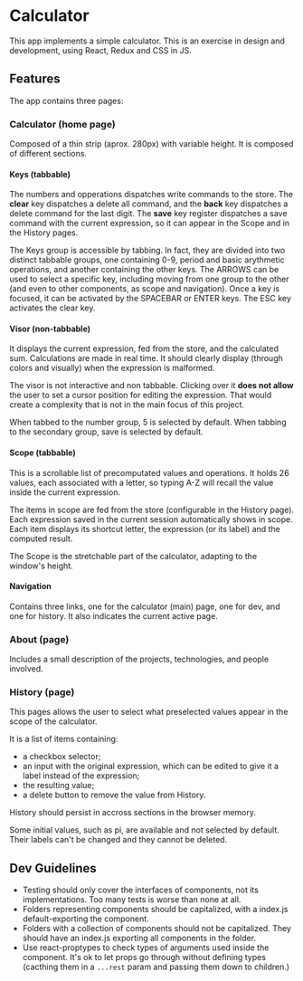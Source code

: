 # Calculator

This app implements a simple calculator. This is an exercise in design and development, using React, Redux and CSS in JS.

## Features

The app contains three pages:

### Calculator (home page)

Composed of a thin strip (aprox. 280px) with variable height. It is composed of different sections.

#### Keys (tabbable)

The numbers and opperations dispatches write commands to the store. The **clear** key dispatches a delete all command, and the **back** key dispatches a delete command for the last digit. The **save** key register dispatches a save command with the current expression, so it can appear in the Scope and in the History pages.

The Keys group is accessible by tabbing. In fact, they are divided into two distinct tabbable groups, one containing 0-9, period and basic arythmetic operations, and another containing the other keys. The ARROWS can be used to select a specific key, including moving from one group to the other (and even to other components, as scope and navigation). Once a key is focused, it can be activated by the SPACEBAR or ENTER keys. The ESC key activates the clear key.

#### Visor (non-tabbable)

It displays the current expression, fed from the store, and the calculated sum. Calculations are made in real time. It should clearly display (through colors and visually) when the expression is malformed.

The visor is not interactive and non tabbable. Clicking over it **does not allow** the user to set a cursor position for editing the expression. That would create a complexity that is not in the main focus of this project.

When tabbed to the number group, 5 is selected by default. When tabbing to the secondary group, save is selected by default.

#### Scope (tabbable)

This is a scrollable list of precomputated values and operations. It holds 26 values, each associated with a letter, so typing A-Z will recall the value inside the current expression.

The items in scope are fed from the store (configurable in the History page). Each expression saved in the current session automatically shows in scope. Each item displays its shortcut letter, the expression (or its label) and the computed result.

The Scope is the stretchable part of the calculator, adapting to the window's height.

#### Navigation

Contains three links, one for the calculator (main) page, one for dev, and one for history. It also indicates the current active page.

### About (page)

Includes a small description of the projects, technologies, and people involved.

### History (page)

This pages allows the user to select what preselected values appear in the scope of the calculator.

It is a list of items containing:
- a checkbox selector;
- an input with the original expression, which can be edited to give it a label instead of the expression;
- the resulting value;
- a delete button to remove the value from History.

History should persist in accross sections in the browser memory.

Some initial values, such as pi, are available and not selected by default. Their labels can't be changed and they cannot be deleted.

## Dev Guidelines

- Testing should only cover the interfaces of components, not its implementations. Too many tests is worse than none at all.
- Folders representing components should be capitalized, with a index.js default-exporting the component.
- Folders with a collection of components should not be capitalized. They should have an index.js exporting all components in the folder.
- Use react-proptypes to check types of arguments used inside the component. It's ok to let props go through without defining types (cacthing them in a `...rest` param and passing them down to children.)
